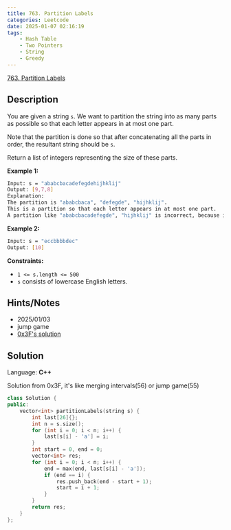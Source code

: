 ```yaml
---
title: 763. Partition Labels
categories: Leetcode
date: 2025-01-07 02:16:19
tags:
    - Hash Table
    - Two Pointers
    - String
    - Greedy
---
```


[763. Partition Labels](https://leetcode.com/problems/partition-labels/description/?envType=problem-list-v2&envId=plakya4j)

## Description

You are given a string `s`. We want to partition the string into as many parts as possible so that each letter appears in at most one part.

Note that the partition is done so that after concatenating all the parts in order, the resultant string should be `s`.

Return a list of integers representing the size of these parts.

**Example 1:**

```bash
Input: s = "ababcbacadefegdehijhklij"
Output: [9,7,8]
Explanation:
The partition is "ababcbaca", "defegde", "hijhklij".
This is a partition so that each letter appears in at most one part.
A partition like "ababcbacadefegde", "hijhklij" is incorrect, because it splits s into less parts.
```

**Example 2:**

```bash
Input: s = "eccbbbbdec"
Output: [10]
```

**Constraints:**

- `1 <= s.length <= 500`
- `s` consists of lowercase English letters.

## Hints/Notes

- 2025/01/03
- jump game
- [0x3F's solution](https://leetcode.cn/problems/partition-labels/solutions/2806706/ben-zhi-shi-he-bing-qu-jian-jian-ji-xie-ygsn8/)

## Solution

Language: **C++**

Solution from 0x3F, it's like merging intervals(56) or jump game(55)

```C++
class Solution {
public:
    vector<int> partitionLabels(string s) {
        int last[26]{};
        int n = s.size();
        for (int i = 0; i < n; i++) {
            last[s[i] - 'a'] = i;
        }
        int start = 0, end = 0;
        vector<int> res;
        for (int i = 0; i < n; i++) {
            end = max(end, last[s[i] - 'a']);
            if (end == i) {
                res.push_back(end - start + 1);
                start = i + 1;
            }
        }
        return res;
    }
};
```
